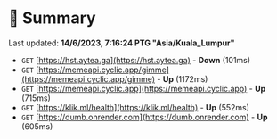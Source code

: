 # 📖 Summary
Last updated: **14/6/2023, 7:16:24 PTG "Asia/Kuala_Lumpur"**

- `GET` [https://hst.aytea.ga](https://hst.aytea.ga) - **Down** (101ms)
- `GET` [https://memeapi.cyclic.app/gimme](https://memeapi.cyclic.app/gimme) - **Up** (1172ms)
- `GET` [https://memeapi.cyclic.app](https://memeapi.cyclic.app) - **Up** (715ms)
- `GET` [https://klik.ml/health](https://klik.ml/health) - **Up** (552ms)
- `GET` [https://dumb.onrender.com](https://dumb.onrender.com) - **Up** (605ms)
